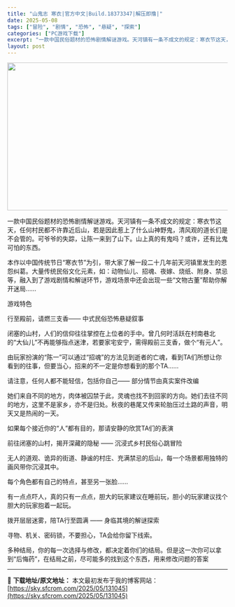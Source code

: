 ```yaml
---
title: "山鬼志 寒衣|官方中文|Build.18373347|解压即撸|"
date: 2025-05-08
tags: ["冒险", "剧情", "恐怖", "悬疑", "探索"]
categories: ["PC游戏下载"]
excerpt: "一款中国民俗题材的恐怖剧情解谜游戏。天河镇有一条不成文的规定：寒衣节这天，任何村民都不许靠近后山，若是因此惹上了什么山神野鬼，清风观的道长们是不会管的。可爷爷的失踪，让陈一来到了山下。山上真的有鬼吗？或许，还有比鬼可怕的东西。 本作以中国传统节日“寒衣节”为引，带大家了解一段二十几年前天河镇里发生的&hellip;"
layout: post
---
```


<img class="aligncenter size-full wp-image-131043" src="https://sky.sfcrom.com/wp-content/uploads/2025/05/2025050806343883.webp" alt="" width="600" height="337" />

一款中国民俗题材的恐怖剧情解谜游戏。天河镇有一条不成文的规定：寒衣节这天，任何村民都不许靠近后山，若是因此惹上了什么山神野鬼，清风观的道长们是不会管的。可爷爷的失踪，让陈一来到了山下。山上真的有鬼吗？或许，还有比鬼可怕的东西。

本作以中国传统节日“寒衣节”为引，带大家了解一段二十几年前天河镇里发生的恩怨纠葛。大量传统民俗文化元素，如：动物仙儿、招魂、夜嫁、烧纸、附身、禁忌等，融入到了游戏剧情和解谜环节，游戏场景中还会出现一些“文物古董”帮助你解开迷局……

游戏特色

行至殿前，请燃三支香—— 中式民俗恐怖悬疑叙事

闭塞的山村，人们的信仰往往掌控在上位者的手中。曾几何时活跃在村南巷北的“大仙儿”不再能够指点迷津，若要家宅安宁，需得殿前三支香，做个“有元人”。

由玩家扮演的“陈一”可以通过“招魂”的方法见到逝者的亡魂，看到TA们所想让你看到的往事，但要当心，招来的不一定是你想看到的那个TA……

请注意，任何人都不能轻信，包括你自己—— 部分情节由真实案件改编

她们来自不同的地方，肉体被囚禁于此，灵魂也找不到回家的方向。她们去往不同的地方，这里不是家乡，亦不是归处。秋夜的巷尾又传来轮胎压过土路的声音，明天又是热闹的一天。

如果每个接近你的“人”都有目的，那请安静的欣赏TA们的表演

前往闭塞的山村，揭开深藏的隐秘 —— 沉浸式乡村民俗心跳冒险

无人的道观、诡异的街道、静谧的村庄、充满禁忌的后山，每一个场景都用独特的画风带你沉浸其中。

每个角色都有自己的特点，甚至另一张脸……

有一点点吓人，真的只有一点点，胆大的玩家建议在睡前玩，胆小的玩家建议找个胆大的玩家抱着一起玩。

拨开层层迷雾，陪TA行至圆满 —— 身临其境的解谜探索

寻物、机关、密码锁，不要担心，TA会给你留下线索。

多种结局，你的每一次选择与修改，都决定着你们的结局。但是这一次你可以拿到“后悔药”，在结局之前，尽可能多的找到这个东西，用来修改问题的答案

---
📖 **下载地址/原文地址：** 本文最初发布于我的博客网站：[https://sky.sfcrom.com/2025/05/131045](https://sky.sfcrom.com/2025/05/131045)
